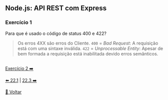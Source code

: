 ## Node.js: API REST com Express
### Exercício 1
Para que é usado o código de status 400 e 422?

> Os erros 4XX são erros do Cliente.
> `400` = _Bad Request_: A requisição está com uma sintaxe inválida.
> `422` = _Unprocessable Entity_: Apesar de bem formada a requisição está inabilitada devido erros semânticos.

##

[Exercício 2 ➡️](https://github.com/nnnnadia/trybe-exercicios/blob/main/modulo3-back-end/bloco22-introducao-desenvolvimento-web-nodejs/dia22-2/X-agora-a-pratica/exercicio2.md)

[⬅️ 22.1](https://github.com/nnnnadia/trybe-exercicios/blob/1e1f38c274882181b5ad49e77c3c2cab3344b109/modulo3-back-end/bloco22-introducao-desenvolvimento-web-nodejs/dia22-1/X-agora-a-pratica/exercicios.md#221-nodejs-runtime-ass%C3%ADncrono) | [22.3 ➡️]()

[🚀 Voltar](https://github.com/nnnnadia/trybe-exercicios/blob/main/modulo3-back-end/bloco22-introducao-desenvolvimento-web-nodejs/dia22-2/X-agora-a-pratica/exercicios.md#222-nodejs-api-rest-com-express)

